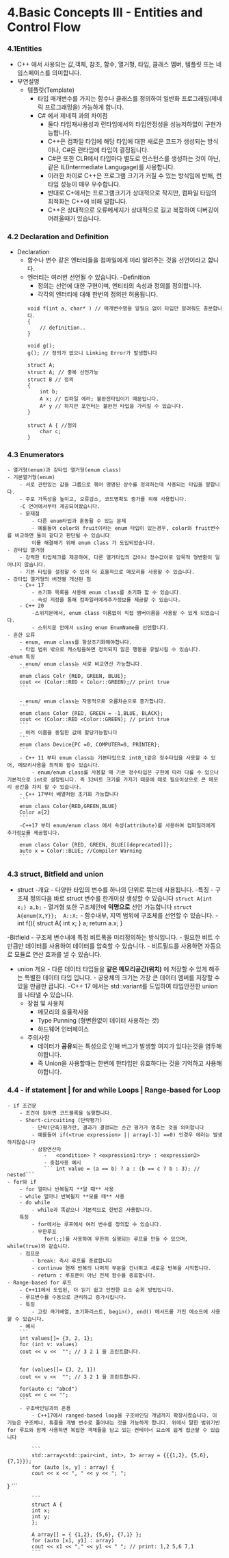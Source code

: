 # 4.Basic Concepts III - Entities and Control Flow

### 4.1Entities 
- C++ 에서 사용되는 값,객체, 참조, 함수, 열거형, 타입, 클래스 멤버, 템플릿 또는 네임스페이스를 의미합니다.
- 부연설명 
    - 템플릿(Template) 
        - 타입 매개변수를 가지는 함수나 클래스를 정의하여 일반화 프로그래밍(제네릭 프로그래밍을) 가능하게 합니다.
        - C# 에서 제네릭 과의 차이점
            - 둘다 타입재사용성과 런타임에서의 타입안정성을 성능저하없이 구현가능합니다.
            - C++은 컴파일 타임에 해당 타입에 대한 새로운 코드가 생성되는 방식이나, C#은 런타임에 타입이 결정됩니다. 
            - C#은 또한 CLR에서 타입마다 별도로 인스턴스를 생성하는 것이 아닌, 같은 IL(Intermediate Langugage)를 사용합니다.
            - 이러한 차이로 C++은 프로그램 크기가 커질 수 있는 방식임에 반해, 런타임 성능이 매우 우수합니다.
            - 반대로 C+에서는 프로그램크기가 상대적으로 작지만, 컴파일 타임의 최적화는 C++에 비해 덜합니다. 
            - C++은 상대적으로 오류메세지가 상대적으로 길고 복잡하여 디버깅이 어려울때가 있습니다.  
        
### 4.2 Declaration and Definition
- Declaration
    - 함수나 변수 같은 엔터티들을 컴파일에게 미리 알려주는 것을 선언이라고 합니다.
    - 엔터티는 여러번 선언될 수 있습니다.
-Definition
        - 정의는 선언에 대한 구현이며, 엔티티의 속성과 정의를 정의합니다. 
        - 각각의 엔터티에 대해 한번의 정의만 허용됩니다.
        ```
        void f(int a, char* ) // 매개변수명을 알필요 없이 타입만 알려줘도 충분합니다. 
        {
            // definition..
        } 

        void g(); 
        g(); // 정의가 없으니 Linking Error가 발생합니다

        struct A;
        struct A; // 중복 선언가능
        struct B // 정의 
        {
            int b;
            A x; // 컴파일 에러; 불완전타입이기 때문입니다.
            A* y // 하지만 포인터는 불완전 타입을 가리킬 수 있습니다.
        }

        struct A { //정의
            char c;
        }
        ```
### 4.3 Enumerators 
    - 열거형(enum)과 강타입 열거형(enum class)
    - 기본열거형(enum)
        - 서로 관련있는 값을 그룹으로 묶어 명명된 상수를 정의하는데 사용되는 타입을 말합니다.
        - 주로 가독성을 높이고, 오류감소, 코드명확도 증가를 위해 사용합니다. 
        -C 언어에서부터 제공되어왔습니다.
        - 문제점
            - 다른 enum타입과 혼동될 수 있는 문제 
            - 예를들어 color와 fruit이라는 enum 타입이 있는경우, color와 fruit변수를 비교하면 둘이 같다고 판단될 수 있습니다
            이를 해결해기 위해 enum class 가 도입되었습니다.
    - 강타입 열거형
        - 강력한 타입체크를 제공하여, 다른 열거타입의 값이나 정수값이로 암묵적 형변환이 일어나지 않습니다. 
        - 기본 타입을 설정할 수 있어 더 효율적으로 메모리를 사용할 수 있습니다.
    - 강타입 열거형의 버전별 개선된 점
        - C++ 17
            - 초기화 목록을 사용해 enum class를 초기화 할 수 있습니다.
            - 속성 지정을 통해 컴파일러에게추가정보를 제공할 수 있습니다.
        - C++ 20
            -스위치문에서, enum class 이름없이 직접 맴버이름을 사용할 수 있게 되었습니다.
            - 스위치문 안에서 using enum EnumName을 선언합니다. 
    - 흔한 오류
        - enum, enum class를 항상초기화해야합니다.
        - 타입 범위 밖으로 캐스팅을하면 정의되지 않은 행동을 유발시킬 수 있습니다. 
    -enum 특징
        - enum/ enum class는 서로 비교연산 가능합니다.
        ```
        enum class Colr {RED, GREEN, BLUE};
        cout << (Color::RED < Color::GREEN);// print true
        ```

        - enum/ enum class는 자동적으로 오름차순으로 증가합니다. 
        ```
        enum class Color {RED, GREEN = -1,BLUE, BLACK};
        cout << (Color::RED <Color::GREEN); // print true
        ```
        - 여러 이름을 동일한 값에 할당가능합니다
        ```
        enum class Device{PC =0, COMPUTER=0, PRINTER};
        ```
        - C++ 11 부터 enum class는 기본타입으로 int8_t같은 정수타입을 사용할 수 있어, 메모리사용을 최적화 할수 있습니다.
            - enum/enum class를 사용할 때 기본 정수타입은 구현에 따라 다를 수 있으나 기본적으로 int로 설정됩니다. 즉 32비트 크기를 가지기 때문에 때로 필요이상으로 큰 메모리 공간을 차지 할 수 있습니다.
        - C++ 17부터 배열처럼 초기화 가능합니다
        ```
        enum class Color{RED,GREEN,BLUE}
        Color a{2} 
        ```
        -C++17 부터 enum/enum class 에서 속성(attribute)를 사용하여 컴파일러에게 추가정보를 제공합니다. 
        ```
        enum class Color {RED, GREEN, BLUE[[deprecated]]};
        auto x = Color::BLUE; //Compiler Warning
        ```
### 4.3 struct, Bitfield and union
- struct
    -개요
        - 다양한 타입의 변수를 하나의 단위로 묶는데 사용됩니다.
    -특징
        - 구조체 정의다음 바로 struct 변수를 한개이상 생성할 수 있습니다
        ```
        struct A{int x;} a,b;
        ```
        - 열거형 또한 구조체안에 **익명으로** 선언 가능합니다
        ```
        struct A{enum{X,Y}}; 
        A::X;
        ```
        - 함수내부, 지역 범위에 구조체를 선언할 수 있습니다.
        - int f(){
            struct A{
                int x;
            } a;
            return a.x;
        }
    
-Bitfield
    - 구조체 변수내에 특정 비트폭을 미리정의하는 방식입니다.
    - 필요한 비트 수 만큼만 데이터를 사용하여 데이터를 압축할 수 있습니다.
    - 비트필드를 사용하면 자동으로 모듈로 연산 효과를 낼 수 있습니다.

- union
    개요
        - 다른 데이터 타입들을 **같은 메모리공간(위치)** 에 저장할 수 있게 해주는 특별한 데이터 타입 입니다.
        - 공용체의 크기는 가장 큰 데이터 멤버를 저장할 수 있을 만큼만 큽니다.
        -C++ 17 에서는 std::variant를 도입하여 타입안전한 union을 나타낼 수 있습니다.
    - 장점 및 사용처
        - 메모리의 효율적사용
        - Type Punning (형변환없이 데이터 사용하는 것)
        - 하드웨어 인터페이스
    - 주의사항
        - 데이터가 **공유**되는 특성으로 인해 버그가 발생할 여지가 있다는것을 염두해야합니다.
        - 즉 Union을 사용할때는 한번에 한타입만 유효하다는 것을 기억하고 사용해야합니다.



### 4.4 - if statement | for and while Loops | Range-based for Loop
    - if 조건문
        - 조건이 참이면 코드블록을 실행합니다.
        - Short-circuiting (단락평가)
            - 단락(단축)평가란, 결과가 결정되는 순간 평가가 멈추는 것을 의미합니다
            - 예를들어 if(<true expression> || array[-1] ==0) 인경우 에러는 발생하지않습니다
            - 삼항연산자
                -   <condition> ? <expression1:try> : <expression2>
                - 중첩사용 예시
                ``` int value = (a == b) ? a : (b == c ? b : 3); // nested``` 
    - for와 if
        - for 얼마나 반복될지 **알 때** 사용
        - while 얼마나 반복될지 **모를 때** 사용
        - do while
            - while과 똑같으나 기본적으로 한번은 사용합니다.
        특징
            - for에서는 루프에서 여러 변수를 정의할 수 있습니다.
            - 무한루프 
                for(;;)를 사용하여 무한히 실행되는 루프를 만들 수 있으며, while(true)와 같습니다.
        - 점프문 
            - break: 즉시 루프를 종료합니다
            - continue 현재 반복의 나머지 부분을 건너뛰고 새로운 반복을 시작합니다.
            - return : 루프뿐이 아닌 전체 함수를 종료합니다.  
    - Range-based for 루프
        - C++11에서 도입된, 더 읽기 쉽고 안전한 요소 순회 방법입니다.
        - 루프변수를 수동으로 관리하고 증가시킵니다.
        - 특징
            - 고정 큭기배열, 초기화리스트, begin(), end() 메서드를 가진 메소드에 사용할 수 있습니다.
        - 예시
        ```
        int values[]= {3, 2, 1};
        for (int v: values)
        cout << v <<  ""; // 3 2 1 을 프린트합니다. 

         
        for (values[]= {3, 2, 1})
        cout << v <<  ""; // 3 2 1 을 프린트합니다. 

        for(auto c: "abcd")
        cout << c << "";
        ```
        - 구조바인딩과의 혼용
            - C++17에서 ranged-based loop을 구조바인딩 개념까지 확장시켰습니다. 이 기능은 구조체나, 튜플을 개별 변수로 풀어내는 것을 가능하게 합니다. 위에서 말한 범위기반 for 루프와 함께 사용하면 복잡한 객체들을 담고 있는 컨테이너 요소에 쉽게 접근할 수 있습니다

            ```
            std::array<std::pair<int, int>, 3> array = {{{1,2}, {5,6}, {7,1}}};
            for (auto [x, y] : array) {
            cout << x << ", " << y << "; ";
}
            ```

            ```
            struct A {
            int x;
            int y;
            };

            A array[] = { {1,2}, {5,6}, {7,1} };
            for (auto [x1, y1] : array)
            cout << x1 << "," << y1 << " "; // print: 1,2 5,6 7,1
            ```

            